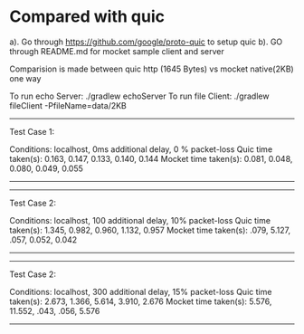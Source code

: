 # Compared with quic

a). Go through https://github.com/google/proto-quic to setup quic
b). GO through README.md for mocket sample client and server

Comparision is made between quic http (1645 Bytes) vs mocket native(2KB) one way

To run echo Server: ./gradlew echoServer
To run file Client: ./gradlew fileClient -PfileName=data/2KB

------------------------------
Test Case 1:

Conditions: localhost, 0ms additional delay, 0 % packet-loss
Quic time taken(s): 0.163, 0.147, 0.133, 0.140, 0.144
Mocket time taken(s): 0.081, 0.048, 0.080, 0.049, 0.055

------------------------------

------------------------------
Test Case 2:

Conditions: localhost,  100 additional delay, 10% packet-loss
Quic time taken(s): 1.345, 0.982, 0.960, 1.132, 0.957
Mocket time taken(s): .079, 5.127, .057, 0.052, 0.042

------------------------------

------------------------------
Test Case 2:

Conditions: localhost,  300 additional delay, 15% packet-loss
Quic time taken(s): 2.673, 1.366, 5.614, 3.910, 2.676
Mocket time taken(s): 5.576, 11.552, .043, .056, 5.576

------------------------------
